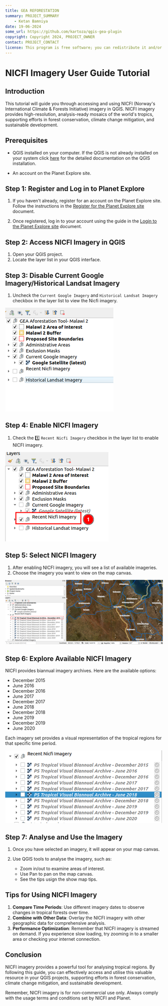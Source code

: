 ```yaml
---
title: GEA REFORESTATION
summary: PROJECT_SUMMARY
    - Ketan Bamniya
date: 19-06-2024
some_url: https://github.com/kartoza/qgis-gea-plugin
copyright: Copyright 2024, PROJECT_OWNER
contact: PROJECT_CONTACT
license: This program is free software; you can redistribute it and/or modify it under the terms of the GNU Affero General Public License as published by the Free Software Foundation; either version 3 of the License, or (at your option) any later version.
---
```


# NICFI Imagery User Guide Tutorial

## Introduction

This tutorial will guide you through accessing and using NICFI (Norway's International Climate & Forests Initiative) imagery in QGIS. NICFI imagery provides high-resolution, analysis-ready mosaics of the world's tropics, supporting efforts in forest conservation, climate change mitigation, and sustainable development.

## Prerequisites

- QGIS installed on your computer. If the QGIS is not already installed on your system click [here](../quickstart/index.md) for the detailed documentation on the QGIS installation.

- An account on the Planet Explore site.

## Step 1: Register and Log in to Planet Explore

1. If you haven't already, register for an account on the Planet Explore site. Follow the instructions in the [Register for the Planet Explore site](./sign-up.md) document.

2. Once registered, log in to your account using the guide in the [Login to the Planet Explore site](./login.md) document.

## Step 2: Access NICFI Imagery in QGIS

1. Open your QGIS project.
2. Locate the layer list in your QGIS interface.

## Step 3: Disable Current Google Imagery/Historical Landsat Imagery

1. Uncheck the `Current Google Imagery` and `Historical Landsat Imagery` checkbox in the layer list to view the Nicfi imagery.

![Google/historical imagery disabled](./img/nicfi-imagery-1.png)

## Step 4: Enable NICFI Imagery

1. Check the 1️⃣ `Recent Nicfi Imagery` checkbox in the layer list to enable NICFI imagery.

![NICFI imagery enabled](./img/nicfi-imagery-2.png)

## Step 5: Select NICFI Imagery

1. After enabling NICFI imagery, you will see a list of available imageries.
2. Choose the imagery you want to view on the map canvas.

![Specific NICFI imagery enabled](./img/nicfi-imagery-3.png)

## Step 6: Explore Available NICFI Imagery

NICFI provides biannual imagery archives. Here are the available options:

- December 2015
- June 2016
- December 2016
- June 2017
- December 2017
- June 2018
- December 2018
- June 2019
- December 2019
- June 2020

Each imagery set provides a visual representation of the tropical regions for that specific time period.

![NICFI imagery options](./img/nicfi-imagery-4.png)

## Step 7: Analyse and Use the Imagery

1. Once you have selected an imagery, it will appear on your map canvas.

2. Use QGIS tools to analyse the imagery, such as:
   - Zoom in/out to examine areas of interest.
   - Use Pan to pan on the map canvas.
   - See the tips usign the show map tips.

## Tips for Using NICFI Imagery

1. **Compare Time Periods**: Use different imagery dates to observe changes in tropical forests over time.
2. **Combine with Other Data**: Overlay the NICFI imagery with other geographic data for comprehensive analysis.
3. **Performance Optimization**: Remember that NICFI imagery is streamed on demand. If you experience slow loading, try zooming in to a smaller area or checking your internet connection.

## Conclusion

NICFI imagery provides a powerful tool for analysing tropical regions. By following this guide, you can effectively access and utilise this valuable resource in your QGIS projects, supporting efforts in forest conservation, climate change mitigation, and sustainable development.

Remember, NICFI imagery is for non-commercial use only. Always comply with the usage terms and conditions set by NICFI and Planet.